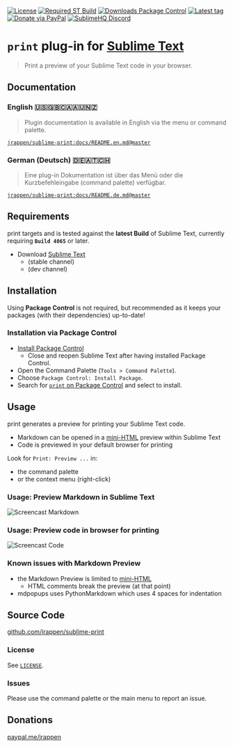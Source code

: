 [![License](https://img.shields.io/github/license/jrappen/sublime-print.svg?style=flat-square)](https://github.com/jrappen/sublime-print/blob/master/LICENSE)
[![Required ST Build](https://img.shields.io/badge/ST-Build%204065+-orange.svg?style=flat-square&logo=sublime-text)](https://www.sublimetext.com)
[![Downloads Package Control](https://img.shields.io/packagecontrol/dt/print.svg?style=flat-square)](https://packagecontrol.io/packages/print)
[![Latest tag](https://img.shields.io/github/tag/jrappen/sublime-print.svg?style=flat-square&logo=github)](https://github.com/jrappen/sublime-print/tags)
[![Donate via PayPal](https://img.shields.io/badge/paypal.me-jrappen-009cde.svg?style=flat-square&logo=paypal)](https://www.paypal.me/jrappen)
[![SublimeHQ Discord](https://img.shields.io/discord/280102180189634562?label=SublimeHQ%20Discord&logo=discord&style=flat-square)](https://discord.gg/D43Pecu)

# `print` plug-in for [Sublime Text](https://www.sublimetext.com)

> Print a preview of your Sublime Text code in your browser.

## Documentation

### English 🇺🇸🇬🇧🇨🇦🇦🇺🇳🇿

> Plugin documentation is available in English via the menu or command palette.

[`jrappen/sublime-print:docs/README.en.md@master`](https://github.com/jrappen/sublime-print/blob/master/docs/README.en.md)

### German (Deutsch) 🇩🇪🇦🇹🇨🇭

> Eine plug-in Dokumentation ist über das Menü oder die Kurzbefehleingabe (command palette) verfügbar.

[`jrappen/sublime-print:docs/README.de.md@master`](https://github.com/jrappen/sublime-print/blob/master/docs/README.de.md)

## Requirements

print targets and is tested against the **latest Build** of Sublime Text, currently requiring **`Build 4065`** or later.

* Download [Sublime Text](https://www.sublimetext.com)
    * (stable channel)
    * (dev channel)

## Installation

Using **Package Control** is not required, but recommended as it keeps your packages (with their dependencies) up-to-date!

### Installation via Package Control

* [Install Package Control](https://packagecontrol.io/installation)
    * Close and reopen Sublime Text after having installed Package Control.
* Open the Command Palette (`Tools > Command Palette`).
* Choose `Package Control: Install Package`.
* Search for [`print` on Package Control](https://packagecontrol.io/packages/print) and select to install.

## Usage

print generates a preview for printing your Sublime Text code.

* Markdown can be opened in a
  [mini-HTML](https://www.sublimetext.com/docs/3/minihtml.html)
  preview within Sublime Text
* Code is previewed in your default browser for printing

Look for `Print: Preview ...` in:

* the command palette
* or the context menu (right-click)

### Usage: Preview Markdown in Sublime Text

![Screencast Markdown](./docs/md_side-by-side.gif)

### Usage: Preview code in browser for printing

![Screencast Code](./docs/code_in_browser.gif)

### Known issues with Markdown Preview

* the Markdown Preview is limited to
  [mini-HTML](https://www.sublimetext.com/docs/3/minihtml.html)
    * HTML comments break the preview (at that point)
* mdpopups uses PythonMarkdown which uses 4 spaces for indentation

## Source Code

[github.com/jrappen/sublime-print](https://www.github.com/jrappen/sublime-print)

### License

See [`LICENSE`](https://github.com/jrappen/sublime-print/blob/master/LICENSE).

### Issues

Please use the command palette or the main menu to report an issue.

## Donations

[paypal.me/jrappen](https://www.paypal.me/jrappen)
